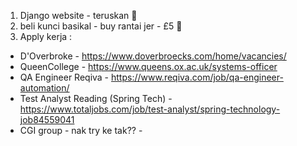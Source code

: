1) Django website - teruskan :tractor:
2) beli kunci basikal - buy rantai jer - £5 :helicopter:
3) Apply kerja :
  - D'Overbroke -  https://www.doverbroecks.com/home/vacancies/
  - QueenCollege - https://www.queens.ox.ac.uk/systems-officer
  - QA Engineer Reqiva - https://www.reqiva.com/job/qa-engineer-automation/
  - Test Analyst Reading (Spring Tech) - https://www.totaljobs.com/job/test-analyst/spring-technology-job84559041
  - CGI group - nak try ke tak?? - 
